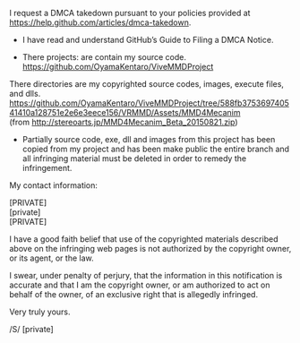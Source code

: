 I request a DMCA takedown pursuant to your policies provided at
https://help.github.com/articles/dmca-takedown.

- I have read and understand GitHub’s Guide to Filing a DMCA Notice.

- There projects: are contain my source code.  
https://github.com/OyamaKentaro/ViveMMDProject

There directories are my copyrighted source codes, images, execute 
files, and dlls.  
https://github.com/OyamaKentaro/ViveMMDProject/tree/588fb375369740541410a128751e2e6e3eece156/VRMMD/Assets/MMD4Mecanim  
(from http://stereoarts.jp/MMD4Mecanim_Beta_20150821.zip)  

- Partially source code, exe, dll and images from this project has been
copied from my project and has been make public
the entire branch and all infringing material must be deleted in order
to remedy the infringement.

My contact information:

[PRIVATE]  
[private]  
[PRIVATE]  

I have a good faith belief that use of the copyrighted materials
described above on the infringing web pages is not authorized by the
copyright owner, or its agent, or the law.

I swear, under penalty of perjury, that the information in this
notification is accurate and that I am the copyright owner, or am
authorized to act on behalf of the owner, of an exclusive right that is
allegedly infringed.

Very truly yours.

/S/ [private]
